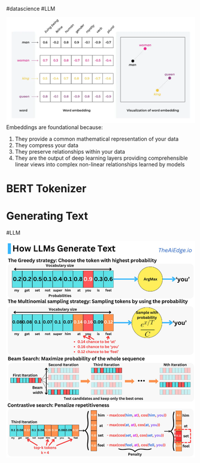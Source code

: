 #datascience #LLM 


![](../figures/Embedding.webp)
Embeddings are foundational because:

1. They provide a common mathematical representation of your data
2. They compress your data
3. They preserve relationships within your data
4. They are the output of deep learning layers providing comprehensible linear views into complex non-linear relationships learned by models


# BERT Tokenizer 

# Generating Text 
#LLM 

![](../figures/Embedding.jpg)